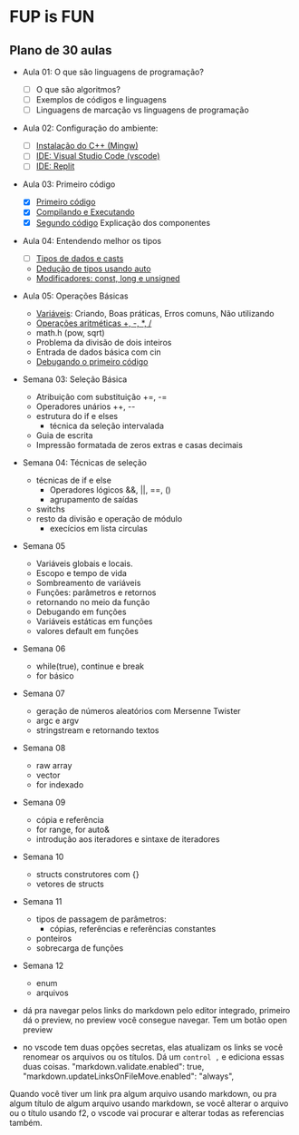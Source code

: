 # FUP is FUN

## Plano de 30 aulas

- Aula 01: O que são linguagens de programação?
  - [ ] O que são algoritmos?
  - [ ] Exemplos de códigos e linguagens
  - [ ] Linguagens de marcação vs linguagens de programação
- Aula 02: Configuração do ambiente:
  - [ ] [Instalação do C++ (Mingw)](aula_02/install.md)
  - [ ] [IDE: Visual Studio Code (vscode)](aula_02/vscode.md)
  - [ ] [IDE: Replit](aula_02/replit.md)
- Aula 03: Primeiro código
  - [x] [Primeiro código](aula_03/Readme.md#hello-world)
  - [x] [Compilando e Executando](aula_03/Readme.md#compilando-manualmente)
  - [x] [Segundo código](aula_03/Readme.md#segundo-código) Explicação dos componentes
- Aula 04: Entendendo melhor os tipos
  - [ ] [Tipos de dados e casts](aula_04/tipos.md)
  - [Dedução de tipos usando auto](aula_04/tipos.md#dedução-de-tipos-usando-auto)
  - [Modificadores: const, long e unsigned](01/variants.md)
- Aula 05: Operações Básicas
  - [Variáveis](aula_04/variaveis.md): Criando, Boas práticas, Erros comuns, Não utilizando
  - [Operações aritméticas +, -, *, /](02/operacoes.md)
  - math.h (pow, sqrt)
  - Problema da divisão de dois inteiros
  - Entrada de dados básica com cin
  - [Debugando o primeiro código](02/debugando.md)
- Semana 03: Seleção Básica
  - Atribuição com substituição +=, -=
  - Operadores unários ++, --
  - estrutura do if e elses
    - técnica da seleção intervalada
  - Guia de escrita
  - Impressão formatada de zeros extras e casas decimais
- Semana 04: Técnicas de seleção
  - técnicas de if e else
    - Operadores lógicos &&, ||, ==, ()
    - agrupamento de saídas
  - switchs
  - resto da divisão e operação de módulo
    - execícios em lista circulas
- Semana 05
  - Variáveis globais e locais.
  - Escopo e tempo de vida
  - Sombreamento de variáveis
  - Funções: parâmetros e retornos
  - retornando no meio da função
  - Debugando em funções
  - Variáveis estáticas em funções
  - valores default em funções
- Semana 06
  - while(true), continue e break
  - for básico
- Semana 07
  - geração de números aleatórios com Mersenne Twister
  - argc e argv
  - stringstream e retornando textos
- Semana 08
  - raw array
  - vector
  - for indexado
- Semana 09
  - cópia e referência
  - for range, for auto&
  - introdução aos iteradores e sintaxe de iteradores 
- Semana 10
  - structs construtores com {}
  - vetores de structs
- Semana 11
  - tipos de passagem de parâmetros: 
    - cópias, referências e referências constantes
  - ponteiros
  - sobrecarga de funções
- Semana 12
  - enum
  - arquivos
  
- dá pra navegar pelos links do markdown pelo editor integrado, primeiro dá o preview, no preview você consegue navegar. Tem um botão open preview
- no vscode tem duas opções secretas, elas atualizam os links se você renomear os arquivos ou os títulos. Dá um `control ,` e ediciona essas duas coisas.
    "markdown.validate.enabled": true,
    "markdown.updateLinksOnFileMove.enabled": "always",

Quando você tiver um link pra algum arquivo usando markdown, ou pra algum título de algum arquivo usando markdown, se você alterar o arquivo ou o título usando f2, o vscode vai procurar e alterar todas as referencias também.